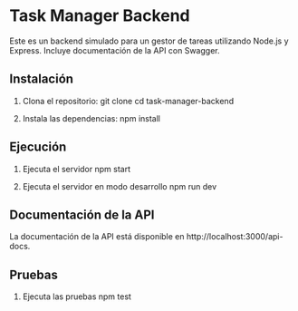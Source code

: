 # Task Manager Backend

Este es un backend simulado para un gestor de tareas utilizando Node.js y Express. Incluye documentación de la API con Swagger.

## Instalación
1. Clona el repositorio:
   git clone 
   cd task-manager-backend

2. Instala las dependencias:
   npm install

## Ejecución
1. Ejecuta el servidor
    npm start

2. Ejecuta el servidor en modo desarrollo
    npm run dev

##  Documentación de la API
La documentación de la API está disponible en http://localhost:3000/api-docs.

## Pruebas
1. Ejecuta las pruebas
    npm test